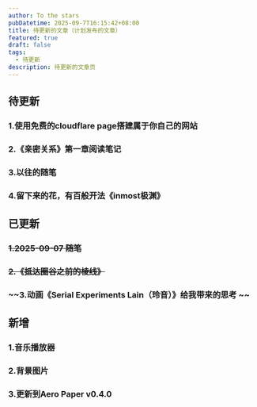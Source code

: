 ```yaml
---
author: To the stars
pubDatetime: 2025-09-7T16:15:42+08:00
title: 待更新的文章（计划发布的文章）
featured: true
draft: false
tags:
  - 待更新
description: 待更新的文章页
---
```


## 待更新

### 1.使用免费的cloudflare page搭建属于你自己的网站
### 2.《亲密关系》第一章阅读笔记
### 3.以往的随笔
### 4.留下来的花，有百般开法《inmost极渊》  

## 已更新

### ~~1.2025-09-07 随笔~~
### ~~2.《抵达圈谷之前的棱线》~~
### ~~3.动画《Serial Experiments Lain（玲音）》给我带来的思考 ~~ 

## 新增
### 1.音乐播放器
### 2.背景图片
### 3.更新到Aero Paper v0.4.0